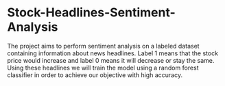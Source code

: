 # Stock-Headlines-Sentiment-Analysis

The project aims to perform sentiment analysis on a labeled dataset containing information about news headlines. Label 1 means that the stock price would increase and label 0 means it will decrease or stay the same. Using these headlines we will train the model using a random forest classifier in order to achieve our objective with high accuracy.
